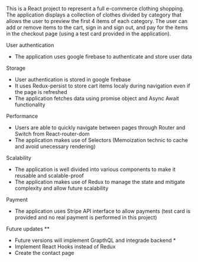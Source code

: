 This is a React project to represent a full e-commerce clothing shopping. The application displays a collection of clothes divided by category that allows the user to preview the first 4 items of each category. The user can add or remove items to the cart, sign in and sign out, and pay for the items in the checkout page (using a test card provided in the application). 

User authentication
* The application uses google firebase to authenticate and store user data

Storage
* User authentication is stored in google firebase
* It uses Redux-persist to store cart items localy during navigation even if the page is refreshed
* The application fetches data using promise object and Async Await functionality

Performance
* Users are able to quickly navigate between pages through Router and Switch from React-router-dom
* The application makes use of Selectors (Memoization technic to cache and avoid unecessary rendering)

Scalability
* The application is well divided into various components to make it reusable and scalable-proof
* The application makes use of Redux to manage the state and mitigate complexity and allow future scalability

Payment
* The application uses Stripe API interface to allow payments (test card is provided and no real payment is performed in this project)


Future updates **
* Future versions will implement GrapthQL and integrade backend *
* Implement React Hooks instead of Redux
* Create the contact page



